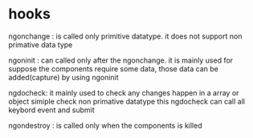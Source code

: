# hooks

ngonchange : is called only primitive datatype.
it does not support non primative data type

ngoninit : can called only after the ngonchange.
it is mainly used for suppose the components require some data,
those data can be added(capture) by using ngoninit

ngdocheck: it mainly used to check any changes happen in a array or object
simiple check non primative datatype 
this ngdocheck can call all keybord event and submit

ngondestroy : is called only when the components is killed